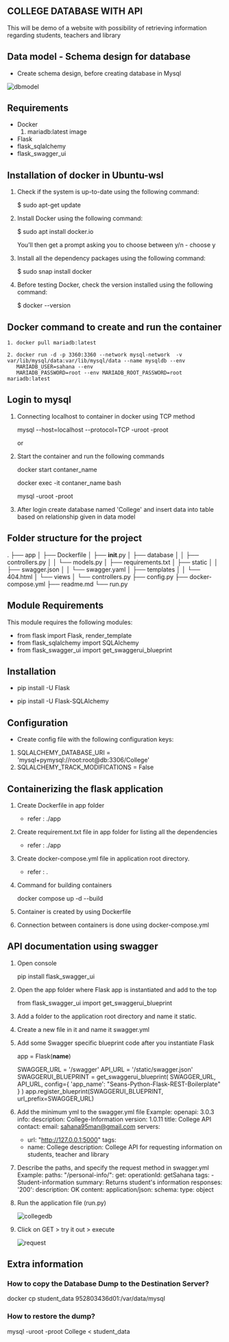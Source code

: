 ## COLLEGE DATABASE WITH API

   This will be demo of a website with possibility of retrieving information regarding students, teachers and library



## Data model - Schema design for database

   - Create schema design, before creating database in Mysql

   ![dbmodel](https://user-images.githubusercontent.com/115713117/208238709-cd6ed3bc-3d62-45e2-ae75-7cc3f07f98bf.PNG)



## Requirements

   - Docker
      1. mariadb:latest image
   - Flask
   - flask_sqlalchemy
   - flask_swagger_ui



## Installation of docker in Ubuntu-wsl

   1. Check if the system is up-to-date using the following command:

      $ sudo apt-get update

   2. Install Docker using the following command:

      $ sudo apt install docker.io

      You’ll then get a prompt asking you to choose between y/n - choose y

   3. Install all the dependency packages using the following command:

      $ sudo snap install docker

   4. Before testing Docker, check the version installed using the following command:

      $ docker --version



## Docker command to create and run the container

    1. docker pull mariadb:latest

    2. docker run -d -p 3360:3360 --network mysql-network  -v var/lib/mysql/data:var/lib/mysql/data --name mysqldb --env
       MARIADB_USER=sahana --env
       MARIADB_PASSWORD=root --env MARIADB_ROOT_PASSWORD=root  mariadb:latest



## Login to mysql

  1. Connecting localhost to container in docker using TCP method

     mysql --host=localhost --protocol=TCP -uroot -proot

     or

  2. Start the container and run the following commands

     docker start contaner_name

     docker exec -it contaner_name bash

     mysql -uroot -proot

  3. After login create database named 'College' and insert data into table based on relationship given in data model



## Folder structure for the project

   .
   ├── app
   │   ├── Dockerfile
   │   ├── __init__.py
   │   ├── database
   │   │   ├── controllers.py
   │   │   └── models.py
   │   ├── requirements.txt
   │   ├── static
   │   │   ├── swagger.json
   │   │   └── swagger.yaml
   │   ├── templates
   │   │   └── 404.html
   │   └── views
   │       └── controllers.py
   ├── config.py
   ├── docker-compose.yml
   ├── readme.md
   └── run.py



## Module Requirements

   This module requires the following modules:

   - from flask import Flask, render_template
   - from flask_sqlalchemy import SQLAlchemy
   - from flask_swagger_ui import get_swaggerui_blueprint



## Installation

   - pip install -U Flask

   - pip install -U Flask-SQLAlchemy



## Configuration

   - Create config file with the following configuration keys:

   1. SQLALCHEMY_DATABASE_URI = 'mysql+pymysql://root:root@db:3306/College'
   2. SQLALCHEMY_TRACK_MODIFICATIONS = False



## Containerizing the flask application

   1. Create Dockerfile in app folder
      - refer : ./app

   2. Create requirement.txt file in app folder for listing all the dependencies
      - refer : ./app

   3. Create docker-compose.yml file in application root directory.
      - refer : .

   4. Command for building containers

      docker compose up -d --build

   5. Container is created by using Dockerfile

   6. Connection between containers is done using docker-compose.yml



## API documentation using swagger

   1. Open console

      pip install flask_swagger_ui

   2. Open the app folder where Flask app is instantiated and add to the top

      from flask_swagger_ui import get_swaggerui_blueprint

   3. Add a folder to the application root directory and name it static.

   4. Create a new file in it and name it swagger.yml

   5. Add some Swagger specific blueprint code after you instantiate Flask

      app = Flask(__name__)

      SWAGGER_URL = '/swagger'
      API_URL = '/static/swagger.json'
      SWAGGERUI_BLUEPRINT = get_swaggerui_blueprint(
         SWAGGER_URL,
         API_URL,
         config={
            'app_name': "Seans-Python-Flask-REST-Boilerplate"
         }
      )
      app.register_blueprint(SWAGGERUI_BLUEPRINT, url_prefix=SWAGGER_URL)

6. Add the minimum yml to the swagger.yml file
     Example:
      openapi: 3.0.3
     info:
       description: College-Information
       version: 1.0.11
       title: College API
       contact:
         email: sahana95man@gmail.com
     servers:
     - url: "http://127.0.0.1:5000"
     tags:
     - name: College
       description: College API for requesting information on students, teacher and library

7. Describe the paths, and specify the request method in swagger.yml
   Example:
    paths:
   "/personal-info/":
     get:
       operationId: getSahana
       tags:
       - Student-information
       summary: Returns student's information
       responses:
         '200':
           description: OK
           content:
             application/json:
               schema:
                 type: object

8. Run the application file (run.py)

   ![collegedb](https://user-images.githubusercontent.com/115713117/208236786-f13cfe0d-7d2d-4755-9399-1918ac5d7372.PNG)

9. Click on GET > try it out > execute

   ![request](https://user-images.githubusercontent.com/115713117/208237350-433d6f23-b899-4296-a633-5dd9a0ca3aec.PNG)



## Extra information

### How to copy the Database Dump to the Destination Server?
docker cp student_data 952803436d01:/var/data/mysql


### How to restore the dump?
 mysql -uroot -proot College < student_data



